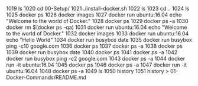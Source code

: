  1019  ls
 1020  cd 00-Setup/
 1021  ./install-docker.sh 
 1022  ls
 1023  cd ..
 1024  ls
 1025  docker ps 
 1026  docker images 
 1027  docker run ubuntu:16.04 echo "Welcome to the world of Docker."
 1028  docker ps 
 1029  docker ps -a
 1030  docker rm $(docker ps -qa)
 1031  docker run ubuntu:16.04 echo "Welcome to the world of Docker."
 1032  docker images 
 1033  docker run ubuntu:16.04 echo "Hello World"
 1034  docker run busybox date 
 1035  docker run busybox ping -c10 google.com
 1036  docker ps 
 1037  docker ps -a 
 1038  docker ps 
 1039  docker run busybox date 
 1040  docker ps 
 1041  docker ps -a
 1042  docker run busybox ping -c2 google.com
 1043  docker ps -a
 1044  docker run -it ubuntu:16.04
 1045  docker ps 
 1046  docker ps -a
 1047  docker run -it ubuntu:16.04
 1048  docker ps -a
 1049  ls
 1050  history 
 1051  history  > 01-Docker-Commands/README.md
